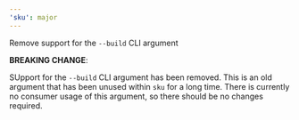 ```yaml
---
'sku': major
---
```


Remove support for the `--build` CLI argument

**BREAKING CHANGE**:

SUpport for the `--build` CLI argument has been removed. This is an old argument that has been unused within `sku` for a long time. There is currently no consumer usage of this argument, so there should be no changes required.
